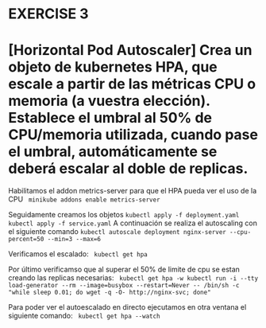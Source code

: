 EXERCISE 3
==========
# [Horizontal Pod Autoscaler] Crea un objeto de kubernetes HPA, que escale a partir de las métricas CPU o memoria (a vuestra elección). Establece el umbral al 50% de CPU/memoria utilizada, cuando pase el umbral, automáticamente se deberá escalar al doble de replicas.

Habilitamos el addon metrics-server para que el HPA pueda ver el uso de la CPU
``` minikube addons enable metrics-server```

Seguidamente creamos los objetos
```` kubectl apply -f deployment.yaml ````
````   kubectl apply -f service.yaml ````
A continuación se realiza el autoscaling con el siguiente comando 
```kubectl autoscale deployment nginx-server --cpu-percent=50 --min=3 --max=6```

Verificamos el escalado:
``` kubectl get hpa```

Por último verificamso que al superar el 50% de limite de cpu se estan creando las replicas necesarias:
```` kubectl get hpa -w kubectl run -i --tty load-generator --rm --image=busybox --restart=Never -- /bin/sh -c "while sleep 0.01; do wget -q -O- http://nginx-svc; done"````

Para poder ver el autoescalado en directo ejecutamos en otra ventana el siguiente comando:
``` kubectl get hpa --watch```
